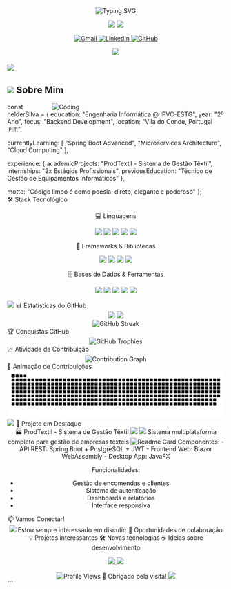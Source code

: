 <div align="center">

<!-- Header com animação -->
<img src="https://readme-typing-svg.herokuapp.com?font=Fira+Code&size=35&duration=3000&pause=1000&color=6366F1&center=true&vCenter=true&multiline=true&width=600&height=100&lines=Ol%C3%A1+%F0%9F%91%8B%2C+eu+sou+o;H%C3%A9lder+Silva" alt="Typing SVG" />

<p>
  <img src="https://img.shields.io/badge/Backend_Developer-Em_Crescimento-6366F1?style=for-the-badge&logo=code&logoColor=white" />
  <img src="https://img.shields.io/badge/Estudante-Engenharia_Informática-10B981?style=for-the-badge&logo=graduation-cap&logoColor=white" />
</p>

<p>
  <a href="mailto:helderfsilva2005@gmail.com">
    <img src="https://img.shields.io/badge/Gmail-EA4335?style=for-the-badge&logo=gmail&logoColor=white" alt="Gmail"/>
  </a>
  <a href="https://linkedin.com/in/heldersilva28">
    <img src="https://img.shields.io/badge/LinkedIn-0A66C2?style=for-the-badge&logo=linkedin&logoColor=white" alt="LinkedIn"/>
  </a>
  <a href="https://github.com/heldersilva28">
    <img src="https://img.shields.io/badge/GitHub-181717?style=for-the-badge&logo=github&logoColor=white" alt="GitHub"/>
  </a>
</p>

<img src="https://img.shields.io/badge/🇵🇹_Portugal-Vila_do_Conde-FF6B6B?style=for-the-badge" />

</div>

<br/>

<!-- Linha divisória animada -->
<img src="https://user-images.githubusercontent.com/73097560/115834477-dbab4500-a447-11eb-908a-139a6edaec5c.gif">

## <img src="https://media.giphy.com/media/hvRJCLFzcasrR4ia7z/giphy.gif" width="30px"/> Sobre Mim

<img align="right" alt="Coding" width="400" src="https://media.giphy.com/media/SWoSkN6DxTszqIKEqv/giphy.gif">


const helderSilva = {
  education: "Engenharia Informática @ IPVC-ESTG",
  year: "2º Ano",
  focus: "Backend Development",
  location: "Vila do Conde, Portugal 🇵🇹",
  
  currentlyLearning: [
    "Spring Boot Advanced",
    "Microservices Architecture",
    "Cloud Computing"
  ],
  
  experience: {
    academicProjects: "ProdTextil - Sistema de Gestão Têxtil",
    internships: "2x Estágios Profissionais",
    previousEducation: "Técnico de Gestão de Equipamentos Informáticos"
  },
  
  motto: "Código limpo é como poesia: direto, elegante e poderoso"
};
<br clear="both">
🛠️ Stack Tecnológico
<div align="center">
💻 Linguagens
<p> <img src="https://img.shields.io/badge/Java-ED8B00?style=for-the-badge&logo=openjdk&logoColor=white" /> <img src="https://img.shields.io/badge/C%23-239120?style=for-the-badge&logo=c-sharp&logoColor=white" /> <img src="https://img.shields.io/badge/JavaScript-F7DF1E?style=for-the-badge&logo=javascript&logoColor=black" /> <img src="https://img.shields.io/badge/HTML5-E34F26?style=for-the-badge&logo=html5&logoColor=white" /> <img src="https://img.shields.io/badge/CSS3-1572B6?style=for-the-badge&logo=css3&logoColor=white" /> </p>
🚀 Frameworks & Bibliotecas
<p> <img src="https://img.shields.io/badge/Spring_Boot-6DB33F?style=for-the-badge&logo=spring-boot&logoColor=white" /> <img src="https://img.shields.io/badge/Blazor-512BD4?style=for-the-badge&logo=blazor&logoColor=white" /> <img src="https://img.shields.io/badge/JavaFX-ED8B00?style=for-the-badge&logo=java&logoColor=white" /> <img src="https://img.shields.io/badge/Bootstrap-7952B3?style=for-the-badge&logo=bootstrap&logoColor=white" /> </p>
🗄️ Bases de Dados & Ferramentas
<p> <img src="https://img.shields.io/badge/PostgreSQL-336791?style=for-the-badge&logo=postgresql&logoColor=white" /> <img src="https://img.shields.io/badge/Hibernate-59666C?style=for-the-badge&logo=hibernate&logoColor=white" /> <img src="https://img.shields.io/badge/Git-F05032?style=for-the-badge&logo=git&logoColor=white" /> <img src="https://img.shields.io/badge/Maven-C71A36?style=for-the-badge&logo=apache-maven&logoColor=white" /> <img src="https://img.shields.io/badge/JWT-000000?style=for-the-badge&logo=json-web-tokens&logoColor=white" /> </p> </div> <img src="https://user-images.githubusercontent.com/73097560/115834477-dbab4500-a447-11eb-908a-139a6edaec5c.gif">
📊 Estatísticas do GitHub
<div align="center"> <img height="180em" src="https://github-readme-stats.vercel.app/api?username=heldersilva28&show_icons=true&theme=tokyonight&include_all_commits=true&count_private=true"/> <img height="180em" src="https://github-readme-stats.vercel.app/api/top-langs/?username=heldersilva28&layout=compact&langs_count=8&theme=tokyonight"/> </div> <div align="center"> <img src="https://github-readme-streak-stats.herokuapp.com/?user=heldersilva28&theme=tokyonight" alt="GitHub Streak" /> </div>
🏆 Conquistas GitHub
<div align="center"> <img src="https://github-profile-trophy.vercel.app/?username=heldersilva28&theme=tokyonight&row=1&column=7&margin-h=15&margin-w=5&no-bg=true" alt="GitHub Trophies" /> </div>
📈 Atividade de Contribuição
<div align="center"> <img src="https://github-readme-activity-graph.vercel.app/graph?username=heldersilva28&theme=tokyo-night&hide_border=true&area=true" alt="Contribution Graph" /> </div>
🐍 Animação de Contribuições
<div align="center"> <img src="https://raw.githubusercontent.com/platane/platane/output/github-contribution-grid-snake-dark.svg" alt="Snake Animation" /> </div> <img src="https://user-images.githubusercontent.com/73097560/115834477-dbab4500-a447-11eb-908a-139a6edaec5c.gif">
🎯 Projeto em Destaque
<div align="center">
🏭 ProdTextil - Sistema de Gestão Têxtil
<img src="https://img.shields.io/badge/Status-Concluído-success?style=for-the-badge" /> <img src="https://img.shields.io/badge/Tipo-Projeto_Académico-blue?style=for-the-badge" />
Sistema multiplataforma completo para gestão de empresas têxteis


<img alt="Readme Card" src="https://github-readme-stats.vercel.app/api/pin/?username=heldersilva28&amp;repo=prodTextil&amp;theme=tokyonight">
Componentes:
  - API REST: Spring Boot + PostgreSQL + JWT
  - Frontend Web: Blazor WebAssembly
  - Desktop App: JavaFX
  
Funcionalidades:
  - Gestão de encomendas e clientes
  - Sistema de autenticação
  - Dashboards e relatórios
  - Interface responsiva
</div>
📫 Vamos Conectar!
<div align="center"> <img src="https://media.giphy.com/media/LnQjpWaON8nhr21vNW/giphy.gif" width="60">
Estou sempre interessado em discutir:
🚀 Oportunidades de colaboração
💡 Projetos interessantes
🛠️ Novas tecnologias
☕ Ideias sobre desenvolvimento
<p> <a href="mailto:helderfsilva2005@gmail.com"> <img src="https://img.shields.io/badge/Email_Me-EA4335?style=for-the-badge&logo=gmail&logoColor=white" /> </a> <a href="https://linkedin.com/in/heldersilva28"> <img src="https://img.shields.io/badge/Connect_LinkedIn-0A66C2?style=for-the-badge&logo=linkedin&logoColor=white" /> </a> </p> </div>
<div align="center"> <img src="https://komarev.com/ghpvc/?username=heldersilva28&color=6366F1&style=for-the-badge" alt="Profile Views" />
💝 Obrigado pela visita!
<img src="https://readme-typing-svg.herokuapp.com?font=Fira+Code&size=20&duration=3000&pause=1000&color=6366F1&center=true&vCenter=true&width=600&lines=Desenvolvido+com+%F0%9F%92%BB%2C+%E2%98%95+e+dedica%C3%A7%C3%A3o;Happy+Coding!+%F0%9F%9A%80" /> </div> ```
